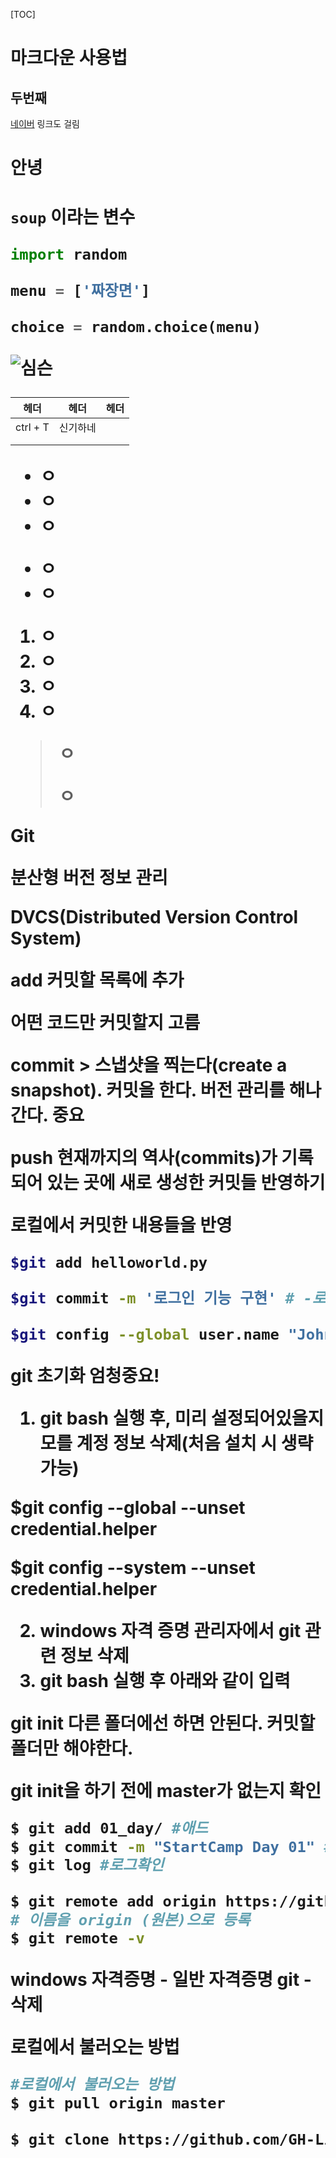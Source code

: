[TOC]



# 마크다운 사용법

## 두번째

[네이버](https://www.naver.com/) 링크도 걸림

<h1>안녕<h1>

`soup` 이라는 변수

```python
import random

menu = ['짜장면']

choice = random.choice(menu)
```

![심슨](https://img1.daumcdn.net/thumb/S600x434/?scode=1boon&fname=http://t1.daumcdn.net/liveboard/5minute_lab/85d4336a3f64411698054becaa3502f9.jpg)



| 헤더     | 헤더     | 헤더 |
| -------- | -------- | ---- |
| ctrl + T | 신기하네 |      |
|          |          |      |
|          |          |      |

- ㅇ
- ㅇ
- ㅇ

* ㅇ
* ㅇ

1. ㅇ
2. ㅇ
3. ㅇ
4. ㅇ

> ㅇ
>
> ㅇ



Git

분산형  버전 정보 관리

DVCS(Distributed Version Control System)



add 커밋할 목록에 추가

 어떤 코드만 커밋할지 고름

commit > 스냅샷을 찍는다(create a snapshot). 커밋을 한다. 버전 관리를 해나간다. 중요

push 현재까지의 역사(commits)가 기록되어 있는 곳에 새로 생성한 커밋들 반영하기

 로컬에서 커밋한 내용들을 반영



```bash
$git add helloworld.py

$git commit -m '로그인 기능 구현' # -로 시작하면 보통 short name 옵션 -m 메세지보냄

$git config --global user.name "John" # --로 시작하면 보통 long name 옵션
```





**git 초기화 엄청중요!**

1. git bash 실행 후, 미리 설정되어있을지 모를 계정 정보 삭제(처음 설치 시 생략 가능)

$git config --global --unset credential.helper

$git config --system --unset credential.helper

2.  windows 자격 증명 관리자에서 git 관련 정보 삭제
3.  git bash 실행 후 아래와 같이 입력



git init 다른 폴더에선 하면 안된다. 커밋할 폴더만 해야한다.

git init을 하기 전에 master가 없는지 확인

```bash
$ git add 01_day/ #애드
$ git commit -m "StartCamp Day 01" # 커밋
$ git log #로그확인

```



```bash
$ git remote add origin https://github.com/GH-Lim/TIL.git
# 이름을 origin (원본)으로 등록
$ git remote -v

```

windows 자격증명 - 일반 자격증명 git - 삭제

로컬에서 불러오는 방법

```bash
#로컬에서 불러오는 방법
$ git pull origin master
```

```bash
$ git clone https://github.com/GH-Lim/TIL.git
```

